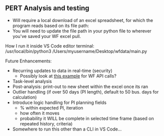 ## PERT Analysis and testing 
- Will require a local download of an excel spreadsheet, for which the program reads based on its file path: 
- You will need to update the file path in your python file to wherever you've saved your WF excel pull. 



How I run it inside VS Code editor terminal:  
/usr/local/bin/python3 /Users/myusername/Desktop/wfdata/main.py

Future Enhancements: 
- Recurring updates to data in real-time (security)
  - Possibly look at [this example](https://github.com/Workfront/workfront-api-examples-python/tree/master) for WF API calls?  
- Task-level analysis
- Post-analysis: print-out to new sheet within the excel once its ran
- Outlier handling (if over 50 days (PI length), default to 50 bus. days for calculation)
- Introduce logic handling for PI planning fields
  - % within expected PI, iteration
  - how often it moves
  - probability it WILL be complete in selected time frame (based on repeated history, criteria)
- Somewhere to run this other than a CLI in VS Code...
